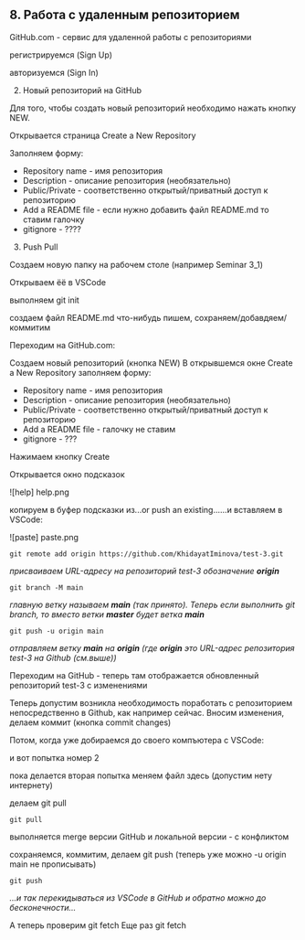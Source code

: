 ## 8. Работа с удаленным репозиторием 

GitHub.com - сервис для удаленной работы с репозиториями

регистрируемся (Sign Up)

авторизуемся (Sign In)

2. Новый репозиторий на GitHub

Для того, чтобы создать новый репозиторий необходимо нажать кнопку NEW.

Открывается страница Create a New Repository

Заполняем форму:

- Repository name - имя репозитория
- Description - описание репозитория (необязательно)
- Public/Private - соответственно открытый/приватный доступ к репозиторию
- Add a README file - если нужно добавить файл README.md то ставим галочку
- gitignore - ????




3. Push Pull

Создаем новую папку на рабочем столе (например Seminar 3_1)

Открываем ёё в VSCode

выполняем git init

создаем файл README.md
что-нибудь пишем, сохраняем/добавдяем/коммитим 

Переходим на GitHub.com:

Создаем новый репозиторий (кнопка NEW)
В открывшемся окне Create a New Repository заполняем форму:

- Repository name - имя репозитория
- Description - описание репозитория (необязательно)
- Public/Private - соответственно открытый/приватный доступ к репозиторию
- Add a README file - галочку не ставим
- gitignore - ???

Нажимаем кнопку Create

Открывается окно подсказок

![help] help.png

копируем в буфер подсказки из...or push an existing......и вставляем в VSCode:

![paste] paste.png

    git remote add origin https://github.com/KhidayatIminova/test-3.git  

*присваиваем URL-адресу на репозиторий test-3 обозначение **origin***

    git branch -M main

*главную ветку называем **main** (так принято). Теперь если выполнить git branch, то вместо ветки **master** будет  ветка **main***

    git push -u origin main

*отправляем ветку **main** на **origin** (где **origin** это URL-адрес репозитория test-3 на Github (см.выше))*

Переходим на GitHub - теперь там отображается обновленный репозиторий test-3 с изменениями

Теперь допустим возникла необходимость поработать с репозиторием непосредственно в Github, как например сейчас.
   Вносим изменения, делаем коммит (кнопка commit changes)

Потом, когда уже добираемся до своего компъютера с VSCode:


и вот попытка номер 2

пока делается вторая попытка меняем файл здесь (допустим нету интернету)

делаем git pull

    git pull

выполняется merge версии GitHub и локальной версии - с конфликтом

сохраняемся, коммитим, делаем git push (теперь уже можно -u origin main не прописывать)

    git push

*...и так перекидываться из VSCode в GitHub и обратно можно до бесконечности...*

А теперь проверим git fetch
Еще раз git fetch
